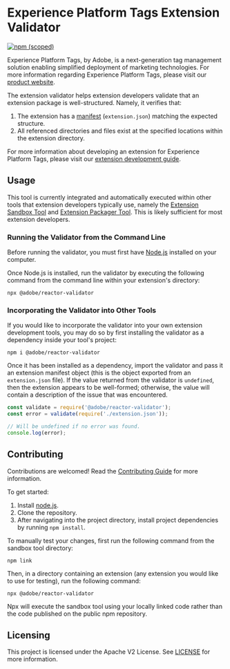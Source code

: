 # Experience Platform Tags Extension Validator

[![npm (scoped)](https://img.shields.io/npm/v/@adobe/reactor-validator.svg?style=flat)](https://www.npmjs.com/package/@adobe/reactor-validator)

Experience Platform Tags, by Adobe, is a next-generation tag management solution enabling simplified deployment of marketing technologies. For more information regarding Experience Platform Tags, please visit our [product website](http://www.adobe.com/enterprise/cloud-platform/launch.html).

The extension validator helps extension developers validate that an extension package is well-structured. Namely, it verifies that:

1. The extension has a [manifest](https://experienceleague.adobe.com/docs/experience-platform/tags/extension-dev/manifest.html?lang=en) (`extension.json`) matching the expected structure.
2. All referenced directories and files exist at the specified locations within the extension directory. 

For more information about developing an extension for Experience Platform Tags, please visit our [extension development guide](https://experienceleague.adobe.com/docs/experience-platform/tags/extension-dev/overview.html?lang=en).  

## Usage

This tool is currently integrated and automatically executed within other tools that extension developers typically use, namely the [Extension Sandbox Tool](https://github.com/adobe/reactor-sandbox) and [Extension Packager Tool](https://github.com/adobe/reactor-packager). This is likely sufficient for most extension developers.

### Running the Validator from the Command Line

Before running the validator, you must first have [Node.js](https://nodejs.org/en/) installed on your computer.

Once Node.js is installed, run the validator by executing the following command from the command line within your extension's directory:

```
npx @adobe/reactor-validator
```


### Incorporating the Validator into Other Tools


If you would like to incorporate the validator into your own extension development tools, you may do so by first installing the validator as a dependency inside your tool's project:

```
npm i @adobe/reactor-validator
```

Once it has been installed as a dependency, import the validator and pass it an extension manifest object (this is the object exported from an `extension.json` file). If the value returned from the validator is `undefined`, then the extension appears to be well-formed; otherwise, the value will contain a description of the issue that was encountered. 

```javascript
const validate = require('@adobe/reactor-validator');
const error = validate(require('./extension.json'));

// Will be undefined if no error was found.
console.log(error);
```

## Contributing

Contributions are welcomed! Read the [Contributing Guide](CONTRIBUTING.md) for more information.

To get started:

1. Install [node.js](https://nodejs.org/).
3. Clone the repository.
4. After navigating into the project directory, install project dependencies by running `npm install`.

To manually test your changes, first run the following command from the sandbox tool directory:

```
npm link
```

Then, in a directory containing an extension (any extension you would like to use for testing), run the following command:

```
npx @adobe/reactor-validator
```

Npx will execute the sandbox tool using your locally linked code rather than the code published on the public npm repository.

## Licensing

This project is licensed under the Apache V2 License. See [LICENSE](LICENSE) for more information.

